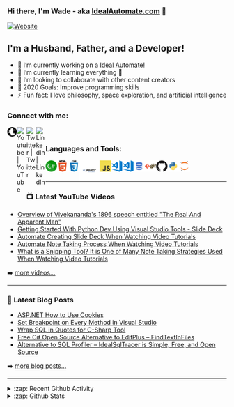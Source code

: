 ### Hi there, I'm Wade - aka [IdealAutomate.com][website] 👋

[![Website](http://img.shields.io/website?label=IdealAutomate.com&style=for-the-badge&url=http%3A%2F%2Fidealautomate.com)](http://idealautomate.com/)


## I'm a Husband, Father, and a Developer!

- 🔭 I’m currently working on a [Ideal Automate][website]!
- 🌱 I’m currently learning everything 🤣
- 👯 I’m looking to collaborate with other content creators
- 🥅 2020 Goals: Improve programming skills 
- ⚡ Fun fact: I love philosophy, space exploration, and artificial intelligence



### Connect with me:

[<img align="left" alt="idealautomate.com" width="22px" title="Ideal Automate website" src="https://raw.githubusercontent.com/iconic/open-iconic/master/svg/globe.svg" />][website]
[<img align="left" alt="Youtube | YouTube" width="22px" title="Youtube" src="https://cdn.jsdelivr.net/npm/simple-icons@v3/icons/youtube.svg" />][youtube]
[<img align="left" alt="Twitter | Twitter" width="22px" title="Twitter" src="https://cdn.jsdelivr.net/npm/simple-icons@v3/icons/twitter.svg" />][twitter]
[<img align="left" alt="LinkedIn | LinkedIn" width="22px" title="LinkedIn" src="https://cdn.jsdelivr.net/npm/simple-icons@v3/icons/linkedin.svg" />][linkedin]


<br />

### Languages and Tools:

[<img align="left" alt="C Sharp" width="26px" title="C-Sharp" src="https://raw.githubusercontent.com/github/explore/80688e429a7d4ef2fca1e82350fe8e3517d3494d/topics/csharp/csharp.png" />][idealautomateplaylist]

[<img align="left" alt="HTML5" width="26px" title="HTML5" src="https://raw.githubusercontent.com/github/explore/80688e429a7d4ef2fca1e82350fe8e3517d3494d/topics/html/html.png" />][idealautomateplaylist]
[<img align="left" alt="CSS3" width="26px" title="CSS3" src="https://raw.githubusercontent.com/github/explore/80688e429a7d4ef2fca1e82350fe8e3517d3494d/topics/css/css.png" />][idealautomateplaylist]
[<img align="left" alt="Jquery" width="46px" title="JQuery" src="https://raw.githubusercontent.com/github/explore/80688e429a7d4ef2fca1e82350fe8e3517d3494d/topics/jquery/jquery.png" />][idealautomateplaylist]
[<img align="left" alt="JavaScript" width="26px" title="Javascript" src="https://raw.githubusercontent.com/github/explore/80688e429a7d4ef2fca1e82350fe8e3517d3494d/topics/javascript/javascript.png" />][idealautomateplaylist]

[<img align="left" alt="Visual Studio" width="26px" title="Visual Studio" src="https://raw.githubusercontent.com/github/explore/80688e429a7d4ef2fca1e82350fe8e3517d3494d/topics/visual-studio-code/visual-studio-code.png" />][idealautomateplaylist]

[<img align="left" alt="Visual Studio Code" width="26px" title="Visual Studio Code" src="https://raw.githubusercontent.com/github/explore/80688e429a7d4ef2fca1e82350fe8e3517d3494d/topics/visual-studio-code/visual-studio-code.png" />][idealautomateplaylist]

[<img align="left" alt="SQL" width="26px" title="Sql Server"  src="https://raw.githubusercontent.com/github/explore/80688e429a7d4ef2fca1e82350fe8e3517d3494d/topics/sql/sql.png" />][idealautomateplaylist]

[<img align="left" alt="Git" width="26px" title="Git" src="https://raw.githubusercontent.com/github/explore/80688e429a7d4ef2fca1e82350fe8e3517d3494d/topics/git/git.png" />][idealautomateplaylist]
[<img align="left" alt="GitHub" width="26px" title="Github" src="https://raw.githubusercontent.com/github/explore/78df643247d429f6cc873026c0622819ad797942/topics/github/github.png" />][idealautomateplaylist]


[<img align="left" alt="Python" width="26px" title="Python" src="https://raw.githubusercontent.com/github/explore/80688e429a7d4ef2fca1e82350fe8e3517d3494d/topics/python/python.png" />][idealautomateplaylist]

[<img align="left" alt="Jupyter Notebook" width="26px" title="Jupyter Notebook" src="https://raw.githubusercontent.com/github/explore/80688e429a7d4ef2fca1e82350fe8e3517d3494d/topics/jupyter-notebook/jupyter-notebook.png" />][idealautomateplaylist]




<br />
<br />

---

### 📺 Latest YouTube Videos

<!-- YOUTUBE:START -->
- [Overview of Vivekananda's 1896 speech entitled "The Real And Apparent Man"](https://www.youtube.com/watch?v=RnsrQPewpAc)
- [Getting Started With Python Dev Using Visual Studio Tools - Slide Deck](https://www.youtube.com/watch?v=DIt_U35Q4BU)
- [Automate Creating Slide Deck When Watching Video Tutorials](https://www.youtube.com/watch?v=xYWV-7dw_3c)
- [Automate Note Taking Process When Watching Video Tutorials](https://www.youtube.com/watch?v=4N6r6Wp1fPI)
- [What is a Snipping Tool? It is One of Many Note Taking Strategies Used When Watching Video Tutorials](https://www.youtube.com/watch?v=qhW5F059eBQ)
<!-- YOUTUBE:END -->

➡️ [more videos...](https://www.youtube.com/c/WadeHarvey)

---

### 📕 Latest Blog Posts

<!-- BLOG-POST-LIST:START -->
- [ASP.NET How to Use Cookies](http://idealprogrammer.com/knowledge-base/asp-net/aspnet-cookies/)
- [Set Breakpoint on Every Method in Visual Studio](http://idealprogrammer.com/net-languages/visual-studio-c/set-breakpoint-method-visual-studio/)
- [Wrap SQL in Quotes for C-Sharp Tool](http://idealprogrammer.com/net-languages/c/wrap-sql-quotes-csharp-tool/)
- [Free C# Open Source Alternative to EditPlus – FindTextInFiles](http://idealprogrammer.com/development_tools/file-search/free-open-source-alternative-editplus-findtextinfiles/)
- [Alternative to SQL Profiler – IdealSqlTracer is Simple, Free, and Open Source](http://idealprogrammer.com/net-languages/c/idealsqltracer-simple-free-open-source-alternative-sql-profiler/)
<!-- BLOG-POST-LIST:END -->

➡️ [more blog posts...](http://idealprogrammer.com/)

---

<details>
  <summary>:zap: Recent Github Activity</summary>
  
<!--START_SECTION:activity-->

<!--END_SECTION:activity-->

</details>

<details>
  <summary>:zap: Github Stats</summary>

  <img align="left" alt="harvey007y's Github Stats" src="https://github-readme-stats.codestackr.vercel.app/api?username=harvey007y&show_icons=true&hide_border=true" />

  [![Top Langs](https://github-readme-stats.vercel.app/api/top-langs/?username=harvey007y)](https://github.com/anuraghazra/github-readme-stats)


</details>

[website]: http://idealautomate.com/
[twitter]: https://twitter.com/aspnetvideos
[youtube]: https://www.youtube.com/c/WadeHarvey
[linkedin]: https://www.linkedin.com/in/harvey007
[idealautomateplaylist]: https://www.youtube.com/playlist?list=PL8F65890C0CF62DCD



